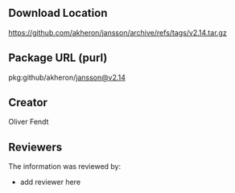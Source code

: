 ## Download Location

https://github.com/akheron/jansson/archive/refs/tags/v2.14.tar.gz

## Package URL (purl)

pkg:github/akheron/jansson@v2.14

## Creator

Oliver Fendt

## Reviewers

The information was reviewed by:

* add reviewer here
